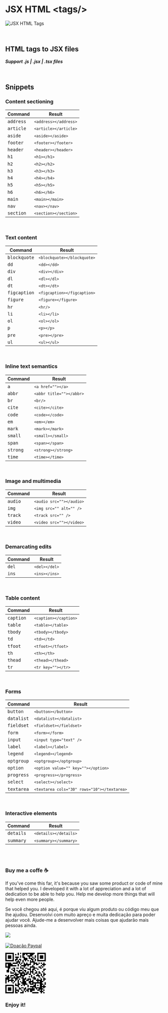 # JSX HTML <tags\/\>

![JSX HTML Tags](./img/logo.png)

<br>

## HTML tags to JSX files

_**Support .js | .jsx | .tsx files**_

<br>

## Snippets

### Content sectioning

| Command            | Result                |
| ------------------ | --------------------- |
| <kbd>address</kbd> | `<address></address>` |
| <kbd>article</kbd> | `<article></article>` |
| <kbd>aside</kbd>   | `<aside></aside>`     |
| <kbd>footer</kbd>  | `<footer></footer>`   |
| <kbd>header</kbd>  | `<header></header>`   |
| <kbd>h1</kbd>      | `<h1></h1>`           |
| <kbd>h2</kbd>      | `<h2></h2>`           |
| <kbd>h3</kbd>      | `<h3></h3>`           |
| <kbd>h4</kbd>      | `<h4></h4>`           |
| <kbd>h5</kbd>      | `<h5></h5>`           |
| <kbd>h6</kbd>      | `<h6></h6>`           |
| <kbd>main</kbd>    | `<main></main>`       |
| <kbd>nav</kbd>     | `<nav></nav>`         |
| <kbd>section</kbd> | `<section></section>` |

<br>

### Text content

| Command               | Result                      |
| --------------------- | --------------------------- |
| <kbd>blockquote</kbd> | `<blockquote></blockquote>` |
| <kbd>dd</kbd>         | `<dd></dd>`                 |
| <kbd>div</kbd>        | `<div></div>`               |
| <kbd>dl</kbd>         | `<dl></dl>`                 |
| <kbd>dt</kbd>         | `<dt></dt>`                 |
| <kbd>figcaption</kbd> | `<figcaption></figcaption>` |
| <kbd>figure</kbd>     | `<figure></figure>`         |
| <kbd>hr</kbd>         | `<hr/>`                     |
| <kbd>li</kbd>         | `<li></li>`                 |
| <kbd>ol</kbd>         | `<ol></ol>`                 |
| <kbd>p</kbd>          | `<p></p>`                   |
| <kbd>pre</kbd>        | `<pre></pre>`               |
| <kbd>ul</kbd>         | `<ul></ul>`                 |

<br>

### Inline text semantics

| Command           | Result                   |
| ----------------- | ------------------------ |
| <kbd>a</kbd>      | `<a href=""></a>`        |
| <kbd>abbr</kbd>   | `<abbr title=""></abbr>` |
| <kbd>br</kbd>     | `<br/>`                  |
| <kbd>cite</kbd>   | `<cite></cite>`          |
| <kbd>code</kbd>   | `<code></code>`          |
| <kbd>em</kbd>     | `<em></em>`              |
| <kbd>mark</kbd>   | `<mark></mark>`          |
| <kbd>small</kbd>  | `<small></small>`        |
| <kbd>span</kbd>   | `<span></span>`          |
| <kbd>strong</kbd> | `<strong></strong>`      |
| <kbd>time</kbd>   | `<time></time>`          |

<br>

### Image and multimedia

| Command          | Result                   |
| ---------------- | ------------------------ |
| <kbd>audio</kbd> | `<audio src=""></audio>` |
| <kbd>img</kbd>   | `<img src="" alt="" />`  |
| <kbd>track</kbd> | `<track src="" />`       |
| <kbd>video</kbd> | `<video src=""></video>` |

<br>

### Demarcating edits

| Command        | Result        |
| -------------- | ------------- |
| <kbd>del</kbd> | `<del></del>` |
| <kbd>ins</kbd> | `<ins></ins>` |

<br>

### Table content

| Command            | Result                |
| ------------------ | --------------------- |
| <kbd>caption</kbd> | `<caption></caption>` |
| <kbd>table</kbd>   | `<table></table>`     |
| <kbd>tbody</kbd>   | `<tbody></tbody>`     |
| <kbd>td</kbd>      | `<td></td>`           |
| <kbd>tfoot</kbd>   | `<tfoot></tfoot>`     |
| <kbd>th</kbd>      | `<th></th>`           |
| <kbd>thead</kbd>   | `<thead></thead>`     |
| <kbd>tr</kbd>      | `<tr key=""></tr>`    |

<br>

### Forms

| Command             | Result                                      |
| ------------------- | ------------------------------------------- |
| <kbd>button</kbd>   | `<button></button>`                         |
| <kbd>datalist</kbd> | `<datalist></datalist>`                     |
| <kbd>fieldset</kbd> | `<fieldset></fieldset>`                     |
| <kbd>form</kbd>     | `<form></form>`                             |
| <kbd>input</kbd>    | `<input type="text" />`                     |
| <kbd>label</kbd>    | `<label></label>`                           |
| <kbd>legend</kbd>   | `<legend></legend>`                         |
| <kbd>optgroup</kbd> | `<optgroup></optgroup>`                     |
| <kbd>option</kbd>   | `<option value="" key=""></option>`         |
| <kbd>progress</kbd> | `<progress></progress>`                     |
| <kbd>select</kbd>   | `<select></select>`                         |
| <kbd>textarea</kbd> | `<textarea cols="30" rows="10"></textarea>` |

<br>

### Interactive elements

| Command            | Result                |
| ------------------ | --------------------- |
| <kbd>details</kbd> | `<details></details>` |
| <kbd>summary</kbd> | `<summary></summary>` |

<br><br>

### Buy me a coffe ☕

If you've come this far, it's because you saw some product or code of mine that helped you. I developed it with a lot of appreciation and a lot of dedication to be able to help you. Help me develop more things that will help even more people.

Se você chegou até aqui, é porque viu algum produto ou código meu que lhe ajudou. Desenvolvi com muito apreço e muita dedicação para poder ajudar você. Ajude-me a desenvolver mais coisas que ajudarão mais pessoas ainda.

<a href="https://www.buymeacoffee.com/angelorafael"><img src="https://img.buymeacoffee.com/button-api/?text=Buy me a coffee&emoji=&slug=angelorafael&button_colour=FFDD00&font_colour=000000&font_family=Cookie&outline_colour=000000&coffee_colour=ffffff" /></a>

[ ![Doação Paypal](./img/Paypal.png) ](https://www.paypal.com/donate/?hosted_button_id=CXBNZTZG9CBUA)

[ ![Doação Paypal](./img/QR-Code-Paypal-Donation.png) ](https://www.paypal.com/donate/?hosted_button_id=CXBNZTZG9CBUA)

### Enjoy it!
